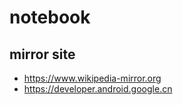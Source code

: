 # notebook

## mirror site

- https://www.wikipedia-mirror.org
- https://developer.android.google.cn
